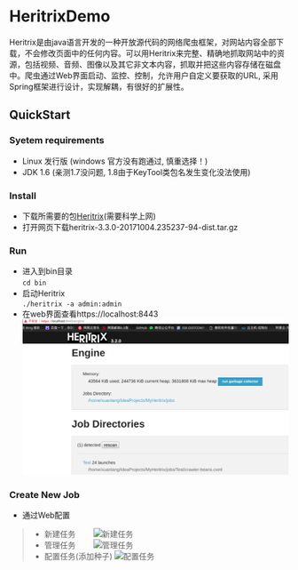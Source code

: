 # HeritrixDemo
  Heritrix是由java语言开发的一种开放源代码的网络爬虫框架，对网站内容全部下载，不会修改页面中的任何内容。可以用Heritrix来完整、精确地抓取网站中的资源，包括视频、音频、图像以及其它非文本内容，抓取并把这些内容存储在磁盘中。爬虫通过Web界面启动、监控、控制，允许用户自定义要获取的URL, 采用Spring框架进行设计，实现解耦，有很好的扩展性。

## QuickStart

### Syetem requirements
- Linux 发行版 (windows 官方没有跑通过, 慎重选择！)
- JDK 1.6 (亲测1.7没问题, 1.8由于KeyTool类包名发生变化没法使用)
### Install
- 下载所需要的包[Heritrix](https://builds.archive.org/job/Heritrix-3/lastBuild/org.archive.heritrix$heritrix/)(需要科学上网)
- 打开网页下载heritrix-3.3.0-20171004.235237-94-dist.tar.gz
### Run
- 进入到bin目录  
`cd bin`　　
- 启动Heritrix  
`./heritrix -a admin:admin`
- 在web界面查看https://localhost:8443　　
![Web UI](image/heritrix-1.png)
### Create New Job
- 通过Web配置　　
> - 新建任务　　
![新建任务](heritrix-2.png)　　
> - 管理任务　　
![管理任务](heritrix-3.png)  
> - 配置任务(添加种子)
![配置任务](heritrix-4.png)
